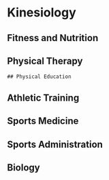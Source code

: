 # Kinesiology

## Fitness and Nutrition

## Physical Therapy

    ## Physical Education

## Athletic Training

## Sports Medicine

## Sports Administration

## Biology